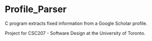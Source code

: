 # Profile_Parser
C program extracts fixed information from a Google Scholar profile.

Project for CSC207 - Software Design at the University of Toronto. 
